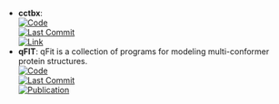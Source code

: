 - **cctbx**:   
	[![Code](https://img.shields.io/github/stars/cctbx/cctbx_project?style=for-the-badge&logo=github)](https://github.com/cctbx/cctbx_project)  
	[![Last Commit](https://img.shields.io/github/last-commit/cctbx/cctbx_project?style=for-the-badge&logo=github)](https://github.com/cctbx/cctbx_project)  
	[![Link](https://img.shields.io/badge/Link-online-brightgreen?style=for-the-badge&logo=cachet&logoColor=65FF8F)](https://cctbx.github.io/)  
- **qFIT**: qFit is a collection of programs for modeling multi-conformer protein structures.  
	[![Code](https://img.shields.io/github/stars/ExcitedStates/qfit-3.0?style=for-the-badge&logo=github)](https://github.com/ExcitedStates/qfit-3.0)  
	[![Last Commit](https://img.shields.io/github/last-commit/ExcitedStates/qfit-3.0?style=for-the-badge&logo=github)](https://github.com/ExcitedStates/qfit-3.0)  
	[![Publication](https://img.shields.io/badge/Publication-Citations:1-blue?style=for-the-badge&logo=bookstack)](https://doi.org/10.7554/eLife.90606)  
